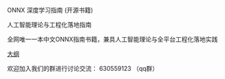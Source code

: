 ONNX 深度学习指南 (开源书籍)

人工智能理论与工程化落地指南

全网唯一一本中文ONNX指南书籍，兼具人工智能理论与全平台工程化落地实践


   
   
 [大纲](outline.md)


欢迎加入我们的群进行讨论交流： 630559123  （qq群）
